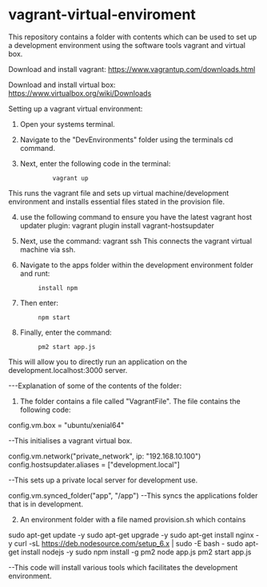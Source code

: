 # vagrant-virtual-enviroment

This repository contains a folder with contents which can be used to set up a development environment using the software tools vagrant and virtual box.


Download and install vagrant:
https://www.vagrantup.com/downloads.html

Download and install virtual box:
https://www.virtualbox.org/wiki/Downloads



Setting up a vagrant virtual environment:

1) Open your systems terminal.

2) Navigate to the "DevEnvironments" folder using the terminals cd command.

3) Next, enter the following code in the terminal: 
		
				vagrant up

This runs the vagrant file and sets up virtual machine/development environment and installs essential files stated in the provision file.

4) use the following command to ensure you have the latest vagrant host updater plugin:
		vagrant plugin install vagrant-hostsupdater 

5) Next, use the command:
				vagrant ssh
This connects the vagrant virtual machine via ssh.

6) Navigate to the apps folder within the development environment folder and runt:

			install npm

7) Then enter:

			npm start

8) Finally, enter the command:

			pm2 start app.js
This will allow you to directly run an application on the development.localhost:3000 server.




---Explanation of some of the contents of the folder:
1) The folder contains a file called "VagrantFile".
The file contains the following code:

config.vm.box = "ubuntu/xenial64"

--This initialises a vagrant virtual box.

  config.vm.network("private_network", ip: "192.168.10.100")
  config.hostsupdater.aliases = ["development.local"]

--This sets up a private local server for development use. 

config.vm.synced_folder("app", "/app")
--This syncs the applications folder that is in development.

2) An environment folder with a file named provision.sh which contains

sudo apt-get update -y
sudo apt-get upgrade -y
sudo apt-get install nginx -y
curl -sL https://deb.nodesource.com/setup_6.x | sudo -E bash -
sudo apt-get install nodejs -y
sudo npm install -g pm2
node app.js
pm2 start app.js

--This code will install various tools which facilitates the development environment.
